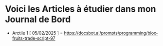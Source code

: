# Voici les Articles à étudier dans mon Journal de Bord

- Arctile 1 [ 05/02/2025 ] = https://docsbot.ai/prompts/programming/blox-fruits-trade-script-97
